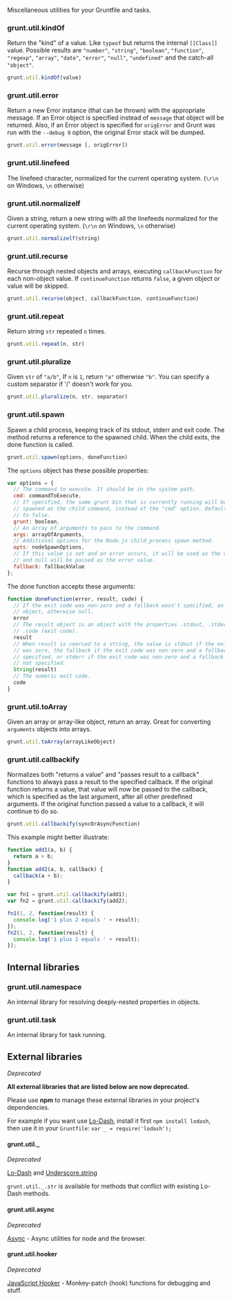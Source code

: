 Miscellaneous utilities for your Gruntfile and tasks.

### grunt.util.kindOf
Return the "kind" of a value. Like `typeof` but returns the internal `[[Class]]` value. Possible results are `"number"`, `"string"`, `"boolean"`, `"function"`, `"regexp"`, `"array"`, `"date"`, `"error"`, `"null"`, `"undefined"` and the catch-all `"object"`.

```js
grunt.util.kindOf(value)
```

### grunt.util.error
Return a new Error instance (that can be thrown) with the appropriate message. If an Error object is specified instead of `message` that object will be returned.
Also, if an Error object is specified for `origError` and Grunt was run with the `--debug 9` option, the original Error stack will be dumped.

```js
grunt.util.error(message [, origError])
```

### grunt.util.linefeed
The linefeed character, normalized for the current operating system. (`\r\n` on Windows, `\n` otherwise)

### grunt.util.normalizelf
Given a string, return a new string with all the linefeeds normalized for the current operating system. (`\r\n` on Windows, `\n` otherwise)

```js
grunt.util.normalizelf(string)
```

### grunt.util.recurse
Recurse through nested objects and arrays, executing `callbackFunction` for each non-object value. If `continueFunction` returns `false`, a given object or value will be skipped.

```js
grunt.util.recurse(object, callbackFunction, continueFunction)
```

### grunt.util.repeat
Return string `str` repeated `n` times.

```js
grunt.util.repeat(n, str)
```

### grunt.util.pluralize
Given `str` of `"a/b"`, If `n` is `1`, return `"a"` otherwise `"b"`. You can specify a custom separator if '/' doesn't work for you.

```js
grunt.util.pluralize(n, str, separator)
```

### grunt.util.spawn
Spawn a child process, keeping track of its stdout, stderr and exit code. The method returns a reference to the spawned child. When the child exits, the done function is called.

```js
grunt.util.spawn(options, doneFunction)
```

The `options` object has these possible properties:

```js
var options = {
  // The command to execute. It should be in the system path.
  cmd: commandToExecute,
  // If specified, the same grunt bin that is currently running will be
  // spawned as the child command, instead of the "cmd" option. Defaults
  // to false.
  grunt: boolean,
  // An array of arguments to pass to the command.
  args: arrayOfArguments,
  // Additional options for the Node.js child_process spawn method.
  opts: nodeSpawnOptions,
  // If this value is set and an error occurs, it will be used as the value
  // and null will be passed as the error value.
  fallback: fallbackValue
};
```

The done function accepts these arguments:

```js
function doneFunction(error, result, code) {
  // If the exit code was non-zero and a fallback wasn't specified, an Error
  // object, otherwise null.
  error
  // The result object is an object with the properties .stdout, .stderr, and
  // .code (exit code).
  result
  // When result is coerced to a string, the value is stdout if the exit code
  // was zero, the fallback if the exit code was non-zero and a fallback was
  // specified, or stderr if the exit code was non-zero and a fallback was
  // not specified.
  String(result)
  // The numeric exit code.
  code
}
```

### grunt.util.toArray
Given an array or array-like object, return an array. Great for converting `arguments` objects into arrays.

```js
grunt.util.toArray(arrayLikeObject)
```

### grunt.util.callbackify
Normalizes both "returns a value" and "passes result to a callback" functions to always pass a result to the specified callback. If the original function returns a value, that value will now be passed to the callback, which is specified as the last argument, after all other predefined arguments. If the original function passed a value to a callback, it will continue to do so.

```js
grunt.util.callbackify(syncOrAsyncFunction)
```

This example might better illustrate:

```js
function add1(a, b) {
  return a + b;
}
function add2(a, b, callback) {
  callback(a + b);
}

var fn1 = grunt.util.callbackify(add1);
var fn2 = grunt.util.callbackify(add2);

fn1(1, 2, function(result) {
  console.log('1 plus 2 equals ' + result);
});
fn2(1, 2, function(result) {
  console.log('1 plus 2 equals ' + result);
});
```

## Internal libraries

### grunt.util.namespace
An internal library for resolving deeply-nested properties in objects.

### grunt.util.task
An internal library for task running.

## External libraries
*Deprecated*

__All external libraries that are listed below are now deprecated.__

Please use __npm__ to manage these external libraries in your project's dependencies.

For example if you want use [Lo-Dash](https://npmjs.org/package/lodash), install it first `npm install lodash`, then
use it in your `Gruntfile`: `var _ = require('lodash');`

#### grunt.util._
*Deprecated*

[Lo-Dash](http://lodash.com/) and [Underscore.string](https://github.com/epeli/underscore.string)

`grunt.util._.str` is available for methods that conflict with existing Lo-Dash methods.

#### grunt.util.async
*Deprecated*

[Async](https://github.com/caolan/async) - Async utilities for node and the browser.

#### grunt.util.hooker
*Deprecated*

[JavaScript Hooker](https://github.com/cowboy/javascript-hooker) - Monkey-patch (hook) functions for debugging and stuff.
